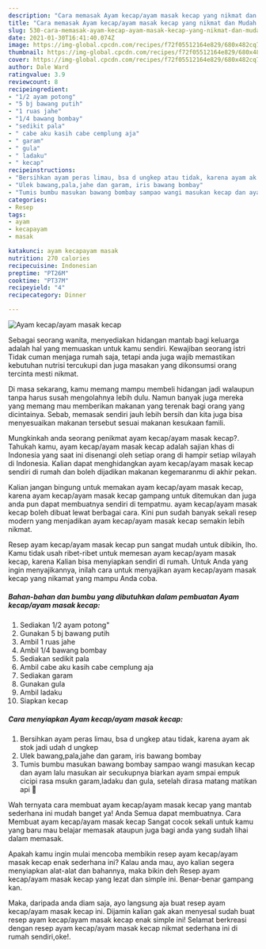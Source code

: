 ```yaml
---
description: "Cara memasak Ayam kecap/ayam masak kecap yang nikmat dan Mudah Dibuat"
title: "Cara memasak Ayam kecap/ayam masak kecap yang nikmat dan Mudah Dibuat"
slug: 530-cara-memasak-ayam-kecap-ayam-masak-kecap-yang-nikmat-dan-mudah-dibuat
date: 2021-01-30T16:41:40.074Z
image: https://img-global.cpcdn.com/recipes/f72f05512164e829/680x482cq70/ayam-kecapayam-masak-kecap-foto-resep-utama.jpg
thumbnail: https://img-global.cpcdn.com/recipes/f72f05512164e829/680x482cq70/ayam-kecapayam-masak-kecap-foto-resep-utama.jpg
cover: https://img-global.cpcdn.com/recipes/f72f05512164e829/680x482cq70/ayam-kecapayam-masak-kecap-foto-resep-utama.jpg
author: Dale Ward
ratingvalue: 3.9
reviewcount: 8
recipeingredient:
- "1/2 ayam potong"
- "5 bj bawang putih"
- "1 ruas jahe"
- "1/4 bawang bombay"
- "sedikit pala"
- " cabe aku kasih cabe cemplung aja"
- " garam"
- " gula"
- " ladaku"
- " kecap"
recipeinstructions:
- "Bersihkan ayam peras limau, bsa d ungkep atau tidak, karena ayam ak stok jadi udah d ungkep"
- "Ulek bawang,pala,jahe dan garam, iris bawang bombay"
- "Tumis bumbu masukan bawang bombay sampao wangi masukan kecap dan ayam lalu masukan air secukupnya biarkan ayam smpai empuk cicipi rasa msukn garam,ladaku dan gula, setelah dirasa matang matikan api 🥰"
categories:
- Resep
tags:
- ayam
- kecapayam
- masak

katakunci: ayam kecapayam masak 
nutrition: 270 calories
recipecuisine: Indonesian
preptime: "PT26M"
cooktime: "PT37M"
recipeyield: "4"
recipecategory: Dinner

---
```



![Ayam kecap/ayam masak kecap](https://img-global.cpcdn.com/recipes/f72f05512164e829/680x482cq70/ayam-kecapayam-masak-kecap-foto-resep-utama.jpg)

Sebagai seorang wanita, menyediakan hidangan mantab bagi keluarga adalah hal yang memuaskan untuk kamu sendiri. Kewajiban seorang istri Tidak cuman menjaga rumah saja, tetapi anda juga wajib memastikan kebutuhan nutrisi tercukupi dan juga masakan yang dikonsumsi orang tercinta mesti nikmat.

Di masa  sekarang, kamu memang mampu membeli hidangan jadi walaupun tanpa harus susah mengolahnya lebih dulu. Namun banyak juga mereka yang memang mau memberikan makanan yang terenak bagi orang yang dicintainya. Sebab, memasak sendiri jauh lebih bersih dan kita juga bisa menyesuaikan makanan tersebut sesuai makanan kesukaan famili. 



Mungkinkah anda seorang penikmat ayam kecap/ayam masak kecap?. Tahukah kamu, ayam kecap/ayam masak kecap adalah sajian khas di Indonesia yang saat ini disenangi oleh setiap orang di hampir setiap wilayah di Indonesia. Kalian dapat menghidangkan ayam kecap/ayam masak kecap sendiri di rumah dan boleh dijadikan makanan kegemaranmu di akhir pekan.

Kalian jangan bingung untuk memakan ayam kecap/ayam masak kecap, karena ayam kecap/ayam masak kecap gampang untuk ditemukan dan juga anda pun dapat membuatnya sendiri di tempatmu. ayam kecap/ayam masak kecap boleh dibuat lewat berbagai cara. Kini pun sudah banyak sekali resep modern yang menjadikan ayam kecap/ayam masak kecap semakin lebih nikmat.

Resep ayam kecap/ayam masak kecap pun sangat mudah untuk dibikin, lho. Kamu tidak usah ribet-ribet untuk memesan ayam kecap/ayam masak kecap, karena Kalian bisa menyiapkan sendiri di rumah. Untuk Anda yang ingin menyajikannya, inilah cara untuk menyajikan ayam kecap/ayam masak kecap yang nikamat yang mampu Anda coba.

<!--inarticleads1-->

##### Bahan-bahan dan bumbu yang dibutuhkan dalam pembuatan Ayam kecap/ayam masak kecap:

1. Sediakan 1/2 ayam potong&#34;
1. Gunakan 5 bj bawang putih
1. Ambil 1 ruas jahe
1. Ambil 1/4 bawang bombay
1. Sediakan sedikit pala
1. Ambil  cabe aku kasih cabe cemplung aja
1. Sediakan  garam
1. Gunakan  gula
1. Ambil  ladaku
1. Siapkan  kecap




<!--inarticleads2-->

##### Cara menyiapkan Ayam kecap/ayam masak kecap:

1. Bersihkan ayam peras limau, bsa d ungkep atau tidak, karena ayam ak stok jadi udah d ungkep
1. Ulek bawang,pala,jahe dan garam, iris bawang bombay
1. Tumis bumbu masukan bawang bombay sampao wangi masukan kecap dan ayam lalu masukan air secukupnya biarkan ayam smpai empuk cicipi rasa msukn garam,ladaku dan gula, setelah dirasa matang matikan api 🥰




Wah ternyata cara membuat ayam kecap/ayam masak kecap yang mantab sederhana ini mudah banget ya! Anda Semua dapat membuatnya. Cara Membuat ayam kecap/ayam masak kecap Sangat cocok sekali untuk kamu yang baru mau belajar memasak ataupun juga bagi anda yang sudah lihai dalam memasak.

Apakah kamu ingin mulai mencoba membikin resep ayam kecap/ayam masak kecap enak sederhana ini? Kalau anda mau, ayo kalian segera menyiapkan alat-alat dan bahannya, maka bikin deh Resep ayam kecap/ayam masak kecap yang lezat dan simple ini. Benar-benar gampang kan. 

Maka, daripada anda diam saja, ayo langsung aja buat resep ayam kecap/ayam masak kecap ini. Dijamin kalian gak akan menyesal sudah buat resep ayam kecap/ayam masak kecap enak simple ini! Selamat berkreasi dengan resep ayam kecap/ayam masak kecap nikmat sederhana ini di rumah sendiri,oke!.

